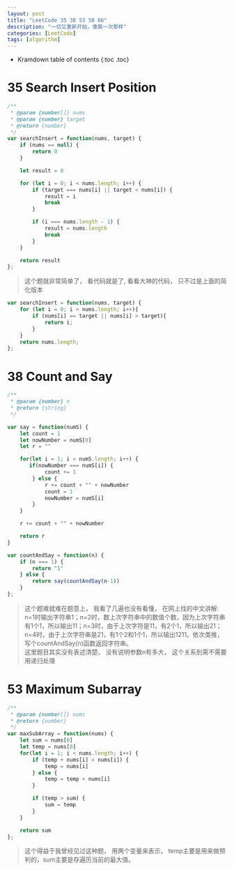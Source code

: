 ```yaml
---
layout: post
title: "LeetCode 35 38 53 58 66"
description: "一切又重新开始，像第一次那样"
categories: [LeetCode]
tags: [algorithm]
---
```


* Kramdown table of contents
{:toc .toc}


# 35 Search Insert Position    

```javascript
/**
 * @param {number[]} nums
 * @param {number} target
 * @return {number}
 */
var searchInsert = function(nums, target) {
    if (nums == null) {
        return 0
    }

    let result = 0

    for (let i = 0; i < nums.length; i++) {
        if (target === nums[i] || target < nums[i]) {
            result = i
            break
        }

        if (i === nums.length - 1) {
            result = nums.length
            break
        }
    }

    return result
};
```

> 这个题就非常简单了， 看代码就是了, 看看大神的代码， 只不过是上面的简化版本

```javascript
var searchInsert = function(nums, target) {
    for (let i = 0; i < nums.length; i++){
        if (nums[i] == target || nums[i] > target){
            return i;
        }
    }
    return nums.length;
};
```

# 38 Count and Say

```javascript
/**
 * @param {number} n
 * @return {string}
 */

var say = function(numS) {
    let count = 1
    let nowNumber = numS[0]
    let r = ""

    for(let i = 1; i < numS.length; i++) {
       if(nowNumber === numS[i]) {
            count += 1
        } else {
            r += count + "" + nowNumber
            count = 1
            nowNumber = numS[i]
        }
    }

    r += count + "" + nowNumber

    return r
}

var countAndSay = function(n) {
    if (n === 1) {
        return "1"
    } else {
        return say(countAndSay(n-1))
    }
};
```

> 这个题难就难在题意上， 我看了几遍也没有看懂， 在网上找的中文讲解:      
> n=1时输出字符串1；n=2时，数上次字符串中的数值个数，因为上次字符串有1个1，所以输出11；n=3时，由于上次字符是11，有2个1，所以输出21；n=4时，由于上次字符串是21，有1个2和1个1，所以输出1211。依次类推，写个countAndSay(n)函数返回字符串。    
> 这里题目其实没有表述清楚， 没有说明参数n有多大， 这个关系到需不需要用递归处理     

# 53 Maximum Subarray

```javascript
/**
 * @param {number[]} nums
 * @return {number}
 */
var maxSubArray = function(nums) {
    let sum = nums[0]
    let temp = nums[0]
    for(let i = 1; i < nums.length; i++) {
        if (temp + nums[i] < nums[i]) {
            temp = nums[i]
        } else {
            temp = temp + nums[i]
        }

        if (temp > sum) {
            sum = temp
        }
    }

    return sum
};
```

> 这个得益于我曾经见过这种题， 用两个变量来表示， temp主要是用来做预判的，sum主要是存遍历当前的最大值。        

